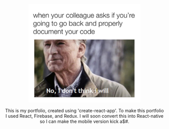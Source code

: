 <p align="center">
  <img src="./src/images/meme.jpg"" width="350 title="Meme" />
</p>


<p align="center">
  This is my portfolio, created using 'create-react-app'.
  To make this portfolio I used React, Firebase, and Redux.
  I will soon convert this into React-native so I can make the mobile version kick a$#.
</p>